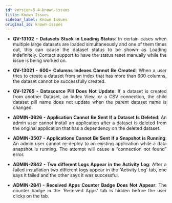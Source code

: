```yaml
---
id: version-5.4-known-issues
title: Known Issues
sidebar_label: Known Issues
original_id: known-issues
---
```

<div style="text-align: justify">

 
* **QV-13102 - Datasets Stuck in Loading Status**: In certain cases when multiple large datasets are loaded simultaneously and one of them times out, this can cause the dataset status to be shown as Loading indefinitely. Contact support to have the status reset manually while the issue is being worked on. 

* **QV-13021 - 600+ Columns Indexes Cannot Be Created**: When a user tries to create a dataset from an index that has more than 600 columns, the dataset cannot be successfully created.

* **QV-12765 - Datasource Pill Does Not Update**: If a dataset is created from another Dataset, an Index View, or a CSV connection, the child dataset pill name does not update when the parent dataset name is changed. 

* **ADMIN-3626 - Application Cannot Be Sent If a Dataset Is Deleted**: An admin user cannot install an application after a dataset is deleted from the original application that has a dependency on the deleted dataset.

* **ADMIN-3507 - Applications Cannot Be Sent If a Snapshot is Running**: An admin user cannot re-deploy to an existing application while a data snapshot is running. The attempt will cause a “connection not found” error.

* **ADMIN-2842 - Two different Logs Appear in the Activity Log**: After a failed installation two different logs appear in the 'Activity Log' tab, one says it failed and the other says it was successful. 

* **ADMIN-2841 - Received Apps Counter Badge Does Not Appear**: The counter badge in the 'Received Apps' tab is hidden before the user clicks on the tab.

